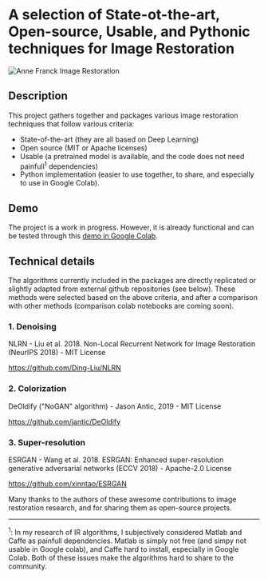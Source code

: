 # A selection of State-ot-the-art, Open-source, Usable, and Pythonic techniques for Image Restoration

![Anne Franck Image Restoration](https://github.com/titsitits/open-image-restoration/blob/master/Anne-Franck.png)

## Description
This project gathers together and packages various image restoration techniques that follow various criteria:
* State-of-the-art (they are all based on Deep Learning)
* Open source (MIT or Apache licenses)
* Usable (a pretrained model is available, and the code does not need painfull<sup>1</sup> dependencies)
* Python implementation (easier to use together, to share, and especially to use in Google Colab).

## Demo
The project is a work in progress. However, it is already functional and can be tested through this [demo in Google Colab](https://colab.research.google.com/github/titsitits/open-image-restoration/blob/master/ImageRestorationColab.ipynb).

## Technical details
The algorithms currently included in the packages are directly replicated or slightly adapted from external github repositories (see below). These methods were selected based on the above criteria, and after a comparison with other methods (comparison colab notebooks are coming soon). 

### 1. Denoising
NLRN - Liu et al. 2018. Non-Local Recurrent Network for Image Restoration (NeurIPS 2018) - MIT License

https://github.com/Ding-Liu/NLRN

### 2. Colorization
DeOldify ("NoGAN" algorithm) - Jason Antic, 2019 - MIT License

https://github.com/jantic/DeOldify

### 3. Super-resolution
ESRGAN - Wang et al. 2018. ESRGAN: Enhanced super-resolution generative adversarial networks (ECCV 2018) - Apache-2.0 License

https://github.com/xinntao/ESRGAN

Many thanks to the authors of these awesome contributions to image restoration research, and for sharing them as open-source projects. 


---

<sup>1</sup>: In my research of IR algorithms, I subjectively considered Matlab and Caffe as painfull dependencies. Matlab is simply not free (and simpy not usable in Google colab), and Caffe hard to install, especially in Google Colab. Both of these issues make the algorithms hard to share to the community.
